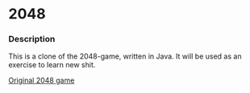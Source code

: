 # 2048

### Description

This is a clone of the 2048-game, written in Java.
It will be used as an exercise to learn new shit.

[Original 2048 game](https://gabrielecirulli.github.io/2048/)